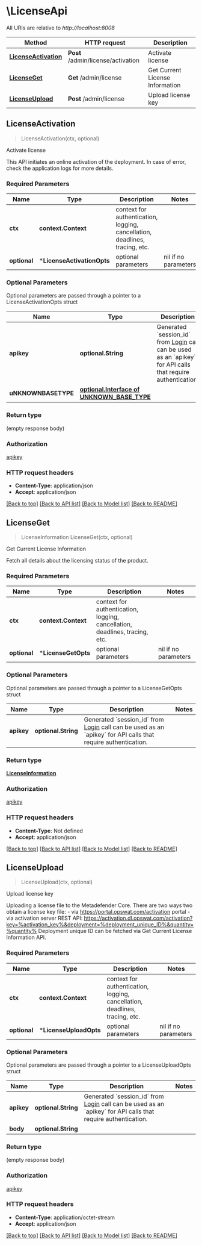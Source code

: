 # \LicenseApi

All URIs are relative to *http://localhost:8008*

Method | HTTP request | Description
------------- | ------------- | -------------
[**LicenseActivation**](LicenseApi.md#LicenseActivation) | **Post** /admin/license/activation | Activate license
[**LicenseGet**](LicenseApi.md#LicenseGet) | **Get** /admin/license | Get Current License Information
[**LicenseUpload**](LicenseApi.md#LicenseUpload) | **Post** /admin/license | Upload license key



## LicenseActivation

> LicenseActivation(ctx, optional)

Activate license

This API initiates an online activation of the deployment.  In case of error, check the application logs for more details.

### Required Parameters


Name | Type | Description  | Notes
------------- | ------------- | ------------- | -------------
**ctx** | **context.Context** | context for authentication, logging, cancellation, deadlines, tracing, etc.
 **optional** | ***LicenseActivationOpts** | optional parameters | nil if no parameters

### Optional Parameters

Optional parameters are passed through a pointer to a LicenseActivationOpts struct


Name | Type | Description  | Notes
------------- | ------------- | ------------- | -------------
 **apikey** | **optional.String**| Generated &#x60;session_id&#x60; from [Login](#operation/userLogin) call can be used as an &#x60;apikey&#x60; for API calls that require authentication.                 | 
 **uNKNOWNBASETYPE** | [**optional.Interface of UNKNOWN_BASE_TYPE**](UNKNOWN_BASE_TYPE.md)|  | 

### Return type

 (empty response body)

### Authorization

[apikey](../README.md#apikey)

### HTTP request headers

- **Content-Type**: application/json
- **Accept**: application/json

[[Back to top]](#) [[Back to API list]](../README.md#documentation-for-api-endpoints)
[[Back to Model list]](../README.md#documentation-for-models)
[[Back to README]](../README.md)


## LicenseGet

> LicenseInformation LicenseGet(ctx, optional)

Get Current License Information

Fetch all details about the licensing status of the product.

### Required Parameters


Name | Type | Description  | Notes
------------- | ------------- | ------------- | -------------
**ctx** | **context.Context** | context for authentication, logging, cancellation, deadlines, tracing, etc.
 **optional** | ***LicenseGetOpts** | optional parameters | nil if no parameters

### Optional Parameters

Optional parameters are passed through a pointer to a LicenseGetOpts struct


Name | Type | Description  | Notes
------------- | ------------- | ------------- | -------------
 **apikey** | **optional.String**| Generated &#x60;session_id&#x60; from [Login](#operation/userLogin) call can be used as an &#x60;apikey&#x60; for API calls that require authentication.                 | 

### Return type

[**LicenseInformation**](LicenseInformation.md)

### Authorization

[apikey](../README.md#apikey)

### HTTP request headers

- **Content-Type**: Not defined
- **Accept**: application/json

[[Back to top]](#) [[Back to API list]](../README.md#documentation-for-api-endpoints)
[[Back to Model list]](../README.md#documentation-for-models)
[[Back to README]](../README.md)


## LicenseUpload

> LicenseUpload(ctx, optional)

Upload license key

Uploading a license file to the Metadefender Core.  There are two ways two obtain a license key file:  - via https://portal.opswat.com/activation portal  - via activation server REST API: https://activation.dl.opswat.com/activation?key=%activation_key%&deployment=%deployment_unique_ID%&quantity=%quantity%  Deployment unique ID can be fetched via Get Current License Information API.      

### Required Parameters


Name | Type | Description  | Notes
------------- | ------------- | ------------- | -------------
**ctx** | **context.Context** | context for authentication, logging, cancellation, deadlines, tracing, etc.
 **optional** | ***LicenseUploadOpts** | optional parameters | nil if no parameters

### Optional Parameters

Optional parameters are passed through a pointer to a LicenseUploadOpts struct


Name | Type | Description  | Notes
------------- | ------------- | ------------- | -------------
 **apikey** | **optional.String**| Generated &#x60;session_id&#x60; from [Login](#operation/userLogin) call can be used as an &#x60;apikey&#x60; for API calls that require authentication.                 | 
 **body** | **optional.String**|  | 

### Return type

 (empty response body)

### Authorization

[apikey](../README.md#apikey)

### HTTP request headers

- **Content-Type**: application/octet-stream
- **Accept**: application/json

[[Back to top]](#) [[Back to API list]](../README.md#documentation-for-api-endpoints)
[[Back to Model list]](../README.md#documentation-for-models)
[[Back to README]](../README.md)

